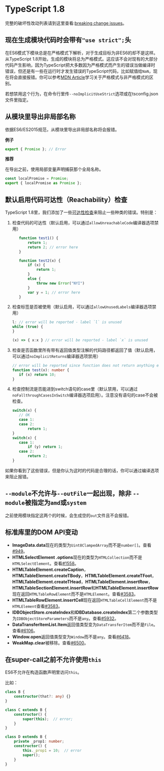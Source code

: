 # TypeScript 1.8

完整的破坏性改动列表请到这里查看:[breaking change issues](https://github.com/Microsoft/TypeScript/issues?q=is%3Aissue+milestone%3A%22TypeScript+1.8%22+label%3A%22Breaking+Change%22+is%3Aclosed)。

## 现在生成模块代码时会带有`"use strict";`头

在ES6模式下模块总是在严格模式下解析，对于生成目标为非ES6的却不是这样。从TypeScript 1.8开始，生成的模块将总为严格模式。这应该不会对现有的大部分代码产生影响，因为TypeScript把大多数因为严格模式而产生的错误当做编译时错误，但还是有一些在运行时才发生错误的TypeScript代码，比如赋值给`NaN`，现在将会直接报错。你可以参考[MDN Article](https://developer.mozilla.org/en-US/docs/Web/JavaScript/Reference/Strict_mode)学习关于严格模式与非严格模式的区别。

若想禁用这个行为，在命令行里传`--noImplicitUseStrict`选项或在tsconfig.json文件里指定。

## 从模块里导出非局部名称

依据ES6/ES2015规范，从模块里导出非局部名称将会报错。

**例子**

```typescript
export { Promise }; // Error
```

**推荐**

在导出之前，使用局部变量声明捕获那个全局名称。

```typescript
const localPromise = Promise;
export { localPromise as Promise };
```

## 默认启用代码可达性（Reachability）检查

TypeScript 1.8里，我们添加了一些[可达性检查](https://github.com/Microsoft/TypeScript/pull/4788)来阻止一些种类的错误。特别是：

1. 检查代码的可达性（默认启用，可以通过`allowUnreachableCode`编译器选项禁用）

   ```typescript
      function test1() {
          return 1;
          return 2; // error here
      }

      function test2(x) {
          if (x) {
              return 1;
          }
          else {
              throw new Error("NYI")
          }
          var y = 1; // error here
      }
   ```

2. 检查标签是否被使用（默认启用，可以通过`allowUnusedLabels`编译器选项禁用）

   ```typescript
   l: // error will be reported - label `l` is unused
   while (true) {
   }

   (x) => { x:x } // error will be reported - label `x` is unused
   ```

3. 检查是否函数里所有带有返回值类型注解的代码路径都返回了值（默认启用，可以通过`noImplicitReturns`编译器选项禁用）

   ```typescript
   // error will be reported since function does not return anything explicitly when `x` is falsy.
   function test(x): number {
      if (x) return 10;
   }
   ```

4. 检查控制流是否能进到switch语句的case里（默认禁用，可以通过`noFallthroughCasesInSwitch`编译器选项启用）。注意没有语句的case不会被检查。

   ```typescript
   switch(x) {
      // OK
      case 1:
      case 2:
          return 1;
   }
   switch(x) {
      case 1:
          if (y) return 1;
      case 2:
          return 2;
   }
   ```

如果你看到了这些错误，但是你认为这时的代码是合理的话，你可以通过编译选项来阻止报错。

## `--module`不允许与`--outFile`一起出现，除非 `--module`被指定为`amd`或`system`

之前使用模块指定这两个的时候，会生成空的`out`文件且不会报错。

## 标准库里的DOM API变动

* **ImageData.data**现在的类型为`Uint8ClampedArray`而不是`number[]`。查看[\#949](https://github.com/Microsoft/TypeScript/issues/949)。
* **HTMLSelectElement .options**现在的类型为`HTMLCollection`而不是`HTMLSelectElement`。查看[\#1558](https://github.com/Microsoft/TypeScript/issues/1558)。
* **HTMLTableElement.createCaption**，**HTMLTableElement.createTBody**，**HTMLTableElement.createTFoot**，**HTMLTableElement.createTHead**，**HTMLTableElement.insertRow**，**HTMLTableSectionElement.insertRow**和**HTMLTableElement.insertRow**现在返回`HTMLTableRowElement`而不是`HTMLElement`。查看[\#3583](https://github.com/Microsoft/TypeScript/issues/3583)。
* **HTMLTableRowElement.insertCell**现在返回`HTMLTableCellElement`而不是`HTMLElement`查看[\#3583](https://github.com/Microsoft/TypeScript/issues/3583)。
* **IDBObjectStore.createIndex**和**IDBDatabase.createIndex**第二个参数类型为`IDBObjectStoreParameters`而不是`any`。查看[\#5932](https://github.com/Microsoft/TypeScript/issues/5932)。
* **DataTransferItemList.Item**返回值类型变为`DataTransferItem`而不是`File`。查看[\#6106](https://github.com/Microsoft/TypeScript/issues/6106)。
* **Window.open**返回值类型变为`Window`而不是`any`。查看[\#6418](https://github.com/Microsoft/TypeScript/issues/6418)。
* **WeakMap.clear**被移除。查看[\#6500](https://github.com/Microsoft/TypeScript/issues/6500)。

## 在super-call之前不允许使用`this`

ES6不允许在构造函数声明里访问`this`。

比如：

```typescript
class B {
    constructor(that?: any) {}
}

class C extends B {
    constructor() {
        super(this);  // error;
    }
}

class D extends B {
    private _prop1: number;
    constructor() {
        this._prop1 = 10;  // error
        super();
    }
}
```
